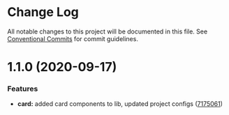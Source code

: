 # Change Log

All notable changes to this project will be documented in this file.
See [Conventional Commits](https://conventionalcommits.org) for commit guidelines.

# 1.1.0 (2020-09-17)


### Features

* **card:** added card components to lib, updated project configs ([7175061](https://github.com/thinkspaces/spark/commit/7175061bb4a2d2384b684a2a6c9a336baa047303))
